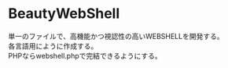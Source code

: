 # BeautyWebShell
単一のファイルで、高機能かつ視認性の高いWEBSHELLを開発する。<BR>
各言語用にように作成する。<BR>
PHPならwebshell.phpで完結できるようにする。<BR>

